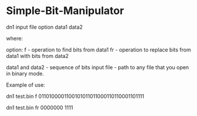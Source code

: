 # Simple-Bit-Manipulator
dn1 input file option data1 data2

where:

option:
f - operation to find bits from data1
fr - operation to replace bits from data1 with bits from data2

data1 and data2 - sequence of bits
input file - path to any file that you open in binary mode.

Example of use:

dn1 test.bin f 0110100001100101011011000110110001101111

dn1 test.bin fr 0000000 1111
